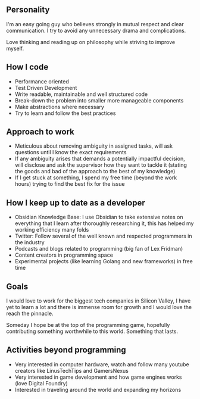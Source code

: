 ---
---

## Personality

I'm an easy going guy who believes strongly in mutual respect and clear communication. I try to avoid any unnecessary drama and complications.

Love thinking and reading up on philosophy while striving to improve myself.

## How I code

- Performance oriented
- Test Driven Development
- Write readable, maintainable and well structured code
- Break-down the problem into smaller more manageable components
- Make abstractions where necessary
- Try to learn and follow the best practices

## Approach to work

- Meticulous about removing ambiguity in assigned tasks, will ask questions until I know the exact requirements
- If any ambiguity arises that demands a potentially impactful decision, will disclose and ask the supervisor how they want to tackle it (stating the goods and bad of the approach to the best of my knowledge)
- If I get stuck at something, I spend my free time (beyond the work hours) trying to find the best fix for the issue

## How I keep up to date as a developer

- Obsidian Knowledge Base: I use Obsidian to take extensive notes on everything that I learn after thoroughly researching it, this has helped my working efficiency many folds
- Twitter: Follow several of the well known and respected programmers in the industry
- Podcasts and blogs related to programming (big fan of Lex Fridman)
- Content creators in programming space
- Experimental projects (like learning Golang and new frameworks) in free time

## Goals

I would love to work for the biggest tech companies in Silicon Valley, I have yet to learn a lot and there is immense room for growth and I would love the reach the pinnacle.

Someday I hope be at the top of the programming game, hopefully contributing something worthwhile to this world. Something that lasts.

## Activities beyond programming

- Very interested in computer hardware, watch and follow many youtube creators like LinusTechTips and GamersNexus
- Very interested in game development and how game engines works (love Digital Foundry)
- Interested in traveling around the world and expanding my horizons
